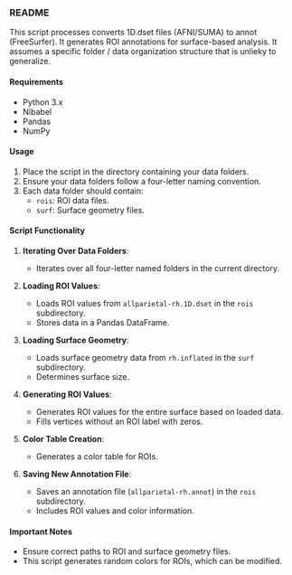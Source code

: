 ### README

This script processes converts 1D.dset files (AFNI/SUMA) to annot (FreeSurfer). It generates ROI annotations for surface-based analysis. It assumes a specific folder / data organization structure that is unlieky to generalize.

#### Requirements
- Python 3.x
- Nibabel
- Pandas
- NumPy

#### Usage
1. Place the script in the directory containing your data folders.
2. Ensure your data folders follow a four-letter naming convention.
3. Each data folder should contain:
   - `rois`: ROI data files.
   - `surf`: Surface geometry files.

#### Script Functionality
1. **Iterating Over Data Folders**:
   - Iterates over all four-letter named folders in the current directory.

2. **Loading ROI Values**:
   - Loads ROI values from `allparietal-rh.1D.dset` in the `rois` subdirectory.
   - Stores data in a Pandas DataFrame.

3. **Loading Surface Geometry**:
   - Loads surface geometry data from `rh.inflated` in the `surf` subdirectory.
   - Determines surface size.

4. **Generating ROI Values**:
   - Generates ROI values for the entire surface based on loaded data.
   - Fills vertices without an ROI label with zeros.

5. **Color Table Creation**:
   - Generates a color table for ROIs.

6. **Saving New Annotation File**:
   - Saves an annotation file (`allparietal-rh.annot`) in the `rois` subdirectory.
   - Includes ROI values and color information.

#### Important Notes
- Ensure correct paths to ROI and surface geometry files.
- This script generates random colors for ROIs, which can be modified.




